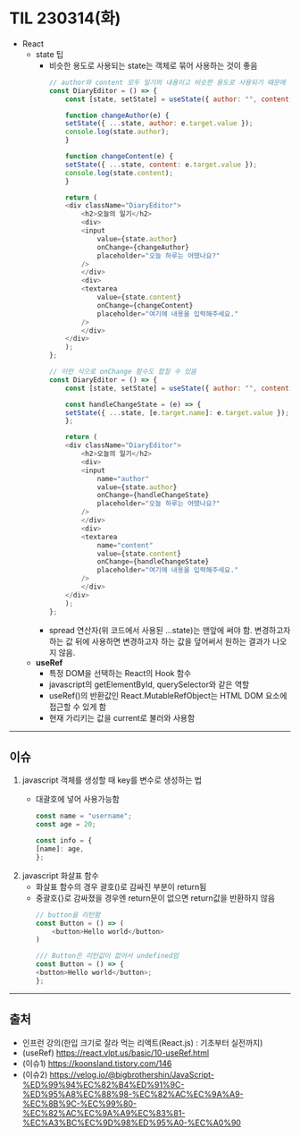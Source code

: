 # TIL 230314(화)

- React
    - state 팁
        - 비슷한 용도로 사용되는 state는 객체로 묶어 사용하는 것이 좋음
            ```javascript
            // author와 content 모두 일기의 내용이고 비슷한 용도로 사용되기 때문에 객체로 묶음
            const DiaryEditor = () => {
                const [state, setState] = useState({ author: "", content: "" });

                function changeAuthor(e) {
                setState({ ...state, author: e.target.value });
                console.log(state.author);
                }

                function changeContent(e) {
                setState({ ...state, content: e.target.value });
                console.log(state.content);
                }

                return (
                <div className="DiaryEditor">
                    <h2>오늘의 일기</h2>
                    <div>
                    <input
                        value={state.author}
                        onChange={changeAuthor}
                        placeholder="오늘 하루는 어땠나요?"
                    />
                    </div>
                    <div>
                    <textarea
                        value={state.content}
                        onChange={changeContent}
                        placeholder="여기에 내용을 입력해주세요."
                    />
                    </div>
                </div>
                );
            };
            ```
            ```javascript
            // 이런 식으로 onChange 함수도 합칠 수 있음
            const DiaryEditor = () => {
                const [state, setState] = useState({ author: "", content: "" });

                const handleChangeState = (e) => {
                setState({ ...state, [e.target.name]: e.target.value });
                };

                return (
                <div className="DiaryEditor">
                    <h2>오늘의 일기</h2>
                    <div>
                    <input
                        name="author"
                        value={state.author}
                        onChange={handleChangeState}
                        placeholder="오늘 하루는 어땠나요?"
                    />
                    </div>
                    <div>
                    <textarea
                        name="content"
                        value={state.content}
                        onChange={handleChangeState}
                        placeholder="여기에 내용을 입력해주세요."
                    />
                    </div>
                </div>
                );
            };
            ```
        - spread 연산자(위 코드에서 사용된 ...state)는 맨앞에 써야 함. 변경하고자 하는 값 뒤에 사용하면 변경하고자 하는 값을 덮어써서 원하는 결과가 나오지 않음.
    - **useRef**
        - 특정 DOM을 선택하는 React의 Hook 함수
        - javascript의 getElementById, querySelector와 같은 역할
        - useRef()의 반환값인 React.MutableRefObject는 HTML DOM 요소에 접근할 수 있게 함
        - 현재 가리키는 값을 current로 불러와 사용함

---

## 이슈

1. javascript 객체를 생성할 때 key를 변수로 생성하는 법
    - 대괄호에 넣어 사용가능함

        ```javascript
        const name = "username";
        const age = 20;

        const info = {
        [name]: age,
        };
        ```
2. javascript 화살표 함수
    - 화살표 함수의 경우 괄호()로 감싸진 부분이 return됨
    - 중괄호{}로 감싸졌을 경우엔 return문이 없으면 return값을 반환하지 않음
        ```javascript
        // button을 리턴함
        const Button = () => (
            <button>Hello world</button>
        )
        ```
        ```javascript
        /// Button은 리턴값이 없어서 undefined임
        const Button = () => {
        <button>Hello world</button>;
        };
        ```

---
## 출처

- 인프런 강의(한입 크기로 잘라 먹는 리액트(React.js) : 기초부터 실전까지)
- (useRef) https://react.vlpt.us/basic/10-useRef.html
- (이슈1) https://koonsland.tistory.com/146
- (이슈2) https://velog.io/@bigbrothershin/JavaScript-%ED%99%94%EC%82%B4%ED%91%9C-%ED%95%A8%EC%88%98-%EC%82%AC%EC%9A%A9-%EC%8B%9C-%EC%99%80-%EC%82%AC%EC%9A%A9%EC%83%81-%EC%A3%BC%EC%9D%98%ED%95%A0-%EC%A0%90
